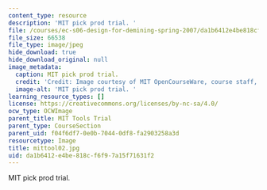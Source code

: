 ```yaml
---
content_type: resource
description: 'MIT pick prod trial. '
file: /courses/ec-s06-design-for-demining-spring-2007/da1b6412e4be818cf6f97a15f71631f2_mittool02.jpg
file_size: 66538
file_type: image/jpeg
hide_download: true
hide_download_original: null
image_metadata:
  caption: MIT pick prod trial.
  credit: 'Credit: Image courtesy of MIT OpenCourseWare, course staff, and students.'
  image-alt: 'MIT pick prod trial. '
learning_resource_types: []
license: https://creativecommons.org/licenses/by-nc-sa/4.0/
ocw_type: OCWImage
parent_title: MIT Tools Trial
parent_type: CourseSection
parent_uid: f04f6df7-0e0b-7044-0df8-fa2903258a3d
resourcetype: Image
title: mittool02.jpg
uid: da1b6412-e4be-818c-f6f9-7a15f71631f2
---
```

MIT pick prod trial. 